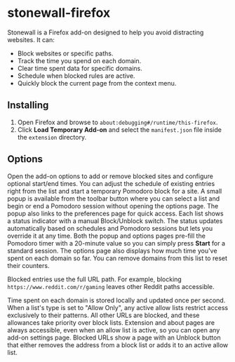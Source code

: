 # stonewall-firefox

Stonewall is a Firefox add-on designed to help you avoid distracting websites. It can:

- Block websites or specific paths.
- Track the time you spend on each domain.
- Clear time spent data for specific domains.
- Schedule when blocked rules are active.
- Quickly block the current page from the context menu.

## Installing

1. Open Firefox and browse to `about:debugging#/runtime/this-firefox`.
2. Click **Load Temporary Add-on** and select the `manifest.json` file inside the `extension` directory.

## Options

Open the add-on options to add or remove blocked sites and configure optional start/end times.
You can adjust the schedule of existing entries right from the list and start a temporary Pomodoro block for a site. A small popup is available from the toolbar button where you can select a list and begin or end a Pomodoro session without opening the options page. The popup also links to the preferences page for quick access. Each list shows a status indicator with a manual Block/Unblock switch. The status updates automatically based on schedules and Pomodoro sessions but lets you override it at any time.
Both the popup and options pages pre-fill the Pomodoro timer with a 20-minute value so you can simply press **Start** for a standard session.
The options page also displays how much time you've spent on each domain so far.
You can remove domains from this list to reset their counters.

Blocked entries use the full URL path. For example, blocking `https://www.reddit.com/r/gaming` leaves other Reddit paths accessible.

Time spent on each domain is stored locally and updated once per second.
When a list's type is set to "Allow Only", any active allow lists restrict access exclusively to their patterns. All other URLs are blocked, and these allowances take priority over block lists.
Extension and about pages are always accessible, even when an allow list is active, so you can open any add-on settings page.
Blocked URLs show a page with an Unblock button that either removes the address from a block list or adds it to an active allow list.
